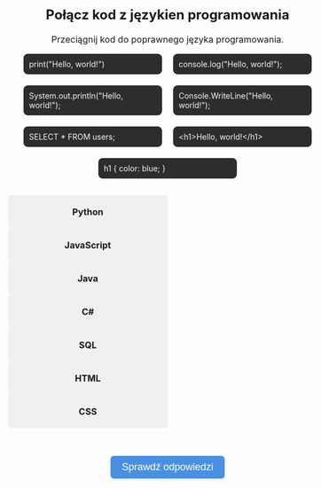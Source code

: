 <!DOCTYPE html>
<html lang="en">
<head>
  <meta charset="UTF-8" />
  <meta name="viewport" content="width=device-width, initial-scale=1.0" />
  <title>Quiz Języki Programowania</title>
  <style>
    body {
      font-size: var(--base-font-size);
    }
    h2 {
      text-align: center;
    }
    .container {
        display: flex;
        flex-wrap: wrap;
        justify-content: center;
        gap: 20px;
        margin-bottom: 30px;
        max-width: 1000px;
        margin-left: auto;
        margin-right: auto;
    }
    .draggable {
        background: #2d2d2d;
        color: #f8f8f2;
        padding: 10px;
        border-radius: 8px;
        cursor: grab;
        font-size: 14px;
        white-space: pre-wrap;
        user-select: none;
        flex: 1 1 clamp(200px, 45%, 300px); /* Responsive width */ 
        max-width: 250px;
        box-sizing: border-box;
    }
    .quiz-grid {
      display: grid;
      grid-template-columns: repeat(2, minmax(120px, 1fr));
      gap: 0px;
      max-width: 700px;
      margin: 0 auto;
    }
    .pair {
        display: contents;
    }
    .label, .dropzone {
        width: 100%;
        box-sizing: border-box;
        font-size: clamp(13px, 2vw, 16px);
        padding: 10px;
        display: flex;
        align-items: center;
        justify-content: center;
        min-height: 60px;
    }
    .label {
        background: #f0f0f0;
        font-weight: bold;
        border-radius: 6px 0 0 6px;
        text-align: center;
    }

    .dropzone {
        border: 2px dashed #ccc;
        background: #fff;
        border-radius: 0 6px 6px 0;
    }
    .dropzone.hovered {
        border-color: #4a90e2;
        background: #e6f0ff;
    }
    .correct {
        border-color: green !important;
        background-color: #e0ffe0 !important;
    }
    .incorrect {
        border-color: red !important;
        background-color: #ffe0e0 !important;
    }
    .labels .label,
    .dropzones .dropzone,
    .column {
        display: none;
    }
    #checkBtn {
      font-size: clamp(14px, 2vw, 18px);
      padding: 10px 20px;
      background-color: #4a90e2;
      color: white;
      border: none;
      border-radius: 6px;
      cursor: pointer;
      display: block;
      margin: 50px auto 30px; /* więcej przestrzeni nad i pod */
      max-width: 90%;
      text-align: center;
    }
    #score {
      text-align: center;
      font-size: 18px;
      font-weight: bold;
    }
    @media (max-width: 900px) {
        .label, .dropzone {
            font-size: 15px;
            padding: 8px;
        }
    }
    @media (max-width: 600px) {
        .label, .dropzone {
            font-size: 14px;
            padding: 6px;
        }
    }
    @media (max-width: 600px) {
        .container {
            flex-direction: column;
            align-items: center;
        }
        .draggable {
            flex: 1 1 100%;
            max-width: 90vw;
            padding: 6px;
        }
    }
  </style>
</head>
<body>
  <h2>Połącz kod z językien programowania</h2>
  <p style="text-align:center;">Przeciągnij kod do poprawnego języka programowania.</p>

  <div class="container" id="draggables">
    <div class="draggable" draggable="true" id="python">print("Hello, world!")</div>
    <div class="draggable" draggable="true" id="javascript">console.log("Hello, world!");</div>
    <div class="draggable" draggable="true" id="java">System.out.println("Hello, world!");</div>
    <div class="draggable" draggable="true" id="csharp">Console.WriteLine("Hello, world!");</div>
    <div class="draggable" draggable="true" id="sql">SELECT * FROM users;</div>
    <div class="draggable" draggable="true" id="html">&lt;h1&gt;Hello, world!&lt;/h1&gt;</div>
    <div class="draggable" draggable="true" id="css">h1 { color: blue; }</div>
  </div>

  <div class="quiz-grid">
  <div class="pair">
    <div class="label">Python</div>
    <div class="dropzone" data-accept="python"></div>
  </div>
  <div class="pair">
    <div class="label">JavaScript</div>
    <div class="dropzone" data-accept="javascript"></div>
  </div>
  <div class="pair">
    <div class="label">Java</div>
    <div class="dropzone" data-accept="java"></div>
  </div>
  <div class="pair">
    <div class="label">C#</div>
    <div class="dropzone" data-accept="csharp"></div>
  </div>
  <div class="pair">
    <div class="label">SQL</div>
    <div class="dropzone" data-accept="sql"></div>
  </div>
  <div class="pair">
    <div class="label">HTML</div>
    <div class="dropzone" data-accept="html"></div>
  </div>
  <div class="pair">
    <div class="label">CSS</div>
    <div class="dropzone" data-accept="css"></div>
  </div>
</div>


  <button id="checkBtn">Sprawdź odpowiedzi</button>
  <div id="score"></div>

  <script>
    const draggableContainer = document.getElementById('draggables');
    const dropzones = document.querySelectorAll('.dropzone');

    function makeDraggable(el) {
      el.setAttribute('draggable', 'true');
      el.style.cursor = 'grab';
      el.addEventListener('dragstart', e => {
        e.dataTransfer.setData('text/plain', el.id);
      });
    }

    document.querySelectorAll('.draggable').forEach(makeDraggable);

    dropzones.forEach(zone => {
      zone.addEventListener('dragover', e => {
        e.preventDefault();
        zone.classList.add('hovered');
      });

      zone.addEventListener('dragleave', () => {
        zone.classList.remove('hovered');
      });

      zone.addEventListener('drop', e => {
        e.preventDefault();
        zone.classList.remove('hovered');
        const draggedId = e.dataTransfer.getData('text/plain');
        const draggedEl = document.getElementById(draggedId);

        // Remove draggedEl from its current parent
        if (draggedEl.parentElement) {
          draggedEl.parentElement.removeChild(draggedEl);
        }

        // Remove any existing child in the dropzone
        const existing = zone.querySelector('.draggable');
        if (existing) {
          draggableContainer.appendChild(existing);
        }

        zone.innerHTML = '';
        zone.appendChild(draggedEl);
        zone.setAttribute('data-dropped', draggedId);
        makeDraggable(draggedEl);
      });
    });

    draggableContainer.addEventListener('dragover', e => {
      e.preventDefault();
    });

    draggableContainer.addEventListener('drop', e => {
      e.preventDefault();
      const draggedId = e.dataTransfer.getData('text/plain');
      const draggedEl = document.getElementById(draggedId);

      // Remove from dropzone if needed
      dropzones.forEach(zone => {
        if (zone.getAttribute('data-dropped') === draggedId) {
          zone.innerHTML = '';
          zone.removeAttribute('data-dropped');
          zone.classList.remove('correct', 'incorrect');
        }
      });

      if (!draggableContainer.contains(draggedEl)) {
        draggableContainer.appendChild(draggedEl);
        makeDraggable(draggedEl);
      }
    });

    document.getElementById('checkBtn').addEventListener('click', () => {
      let score = 0;
      dropzones.forEach(zone => {
        zone.classList.remove('correct', 'incorrect');
        const expected = zone.getAttribute('data-accept');
        const actual = zone.getAttribute('data-dropped');
        if (expected === actual) {
          zone.classList.add('correct');
          score++;
        } else {
          zone.classList.add('incorrect');
        }
      });
      document.getElementById('score').textContent = `Twój wynik: ${score} / 7`;
    });
  </script>
</body>
</html>
